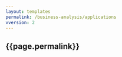 ```yaml
---
layout: templates
permalink: /business-analysis/applications        
vversion: 2                
---
```



## {{page.permalink}} 